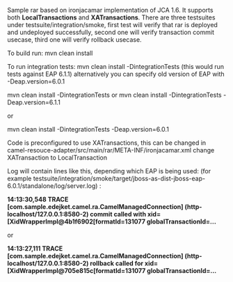 <p>
Sample rar based on ironjacamar implementation of JCA 1.6. It supports both <b>LocalTransactions</b> and <b>XATransactions</b>.
There are three testsuites under testsuite/integration/smoke, first test will verify that rar is deployed and undeployed successfully, second one will verify transaction commit usecase, third one will verify rollback usecase.
</p>
<p>
To build run: mvn clean install
</p>
<p>
To run integration tests: mvn clean install -DintegrationTests (this would run tests against EAP 6.1.1) alternatively you can specify old version of EAP with -Deap.version=6.0.1
</p>
<p>
mvn clean install -DintegrationTests or mvn clean install -DintegrationTests -Deap.version=6.1.1
</p>
or
<p>
mvn clean install -DintegrationTests -Deap.version=6.0.1</br>
</p>
<p>
Code is preconfigured to use XATransactions, this can be changed in camel-resouce-adapter/src/main/rar/META-INF/ironjacamar.xml
change <transaction-support>XATransaction</transaction-support> to <transaction-support>LocalTransaction</transaction-support></p>
<p>
Log will contain lines like this, depending which EAP is being used: (for example testsuite/integration/smoke/target/jboss-as-dist-jboss-eap-6.0.1/standalone/log/server.log) :
</p>
<p>
<b>14:13:30,548 TRACE [com.sample.edejket.camel.ra.CamelManagedConnection] (http-localhost/127.0.0.1:8580-2) commit called with xid=[XidWrapperImpl@4b1f6902[formatId=131077 globalTransactionId=...</b>
</p>
or
<p>
<b>14:13:27,111 TRACE [com.sample.edejket.camel.ra.CamelManagedConnection] (http-localhost/127.0.0.1:8580-2) rollback called for xid=[XidWrapperImpl@705e815c[formatId=131077 globalTransactionId=...</b>
</p>


